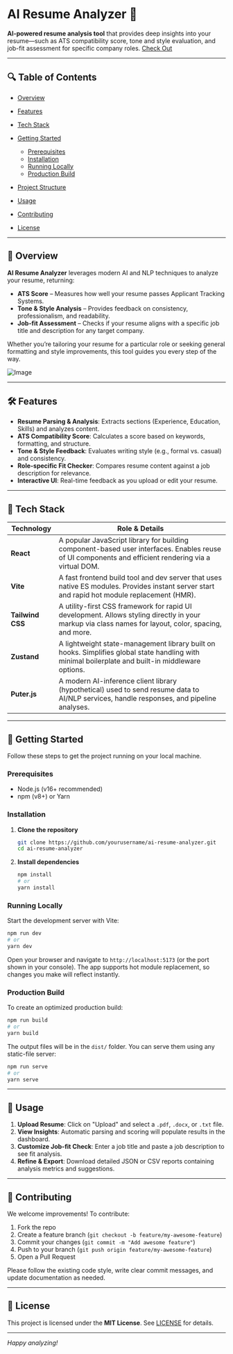 # AI Resume Analyzer 🚀

**AI-powered resume analysis tool** that provides deep insights into your resume—such as ATS compatibility score, tone and style evaluation, and job-fit assessment for specific company roles.
[Check Out](https://ai-resume-analyzer-taupe.vercel.app/)

---

## 🔍 Table of Contents

* [Overview](#overview)
* [Features](#features)
* [Tech Stack](#tech-stack)
* [Getting Started](#getting-started)

  * [Prerequisites](#prerequisites)
  * [Installation](#installation)
  * [Running Locally](#running-locally)
  * [Production Build](#production-build)
* [Project Structure](#project-structure)
* [Usage](#usage)
* [Contributing](#contributing)
* [License](#license)

---

## 📌 Overview

**AI Resume Analyzer** leverages modern AI and NLP techniques to analyze your resume, returning:

* **ATS Score** – Measures how well your resume passes Applicant Tracking Systems.
* **Tone & Style Analysis** – Provides feedback on consistency, professionalism, and readability.
* **Job-fit Assessment** – Checks if your resume aligns with a specific job title and description for any target company.

Whether you’re tailoring your resume for a particular role or seeking general formatting and style improvements, this tool guides you every step of the way.

![Image](https://github.com/user-attachments/assets/6d8ec060-277a-4cc6-a5ba-252a007ea614)


---

## 🛠️ Features

* **Resume Parsing & Analysis**: Extracts sections (Experience, Education, Skills) and analyzes content.
* **ATS Compatibility Score**: Calculates a score based on keywords, formatting, and structure.
* **Tone & Style Feedback**: Evaluates writing style (e.g., formal vs. casual) and consistency.
* **Role-specific Fit Checker**: Compares resume content against a job description for relevance.
* **Interactive UI**: Real-time feedback as you upload or edit your resume.

---

## 🧰 Tech Stack

| Technology       | Role & Details                                                                                                                                       |
| ---------------- | ---------------------------------------------------------------------------------------------------------------------------------------------------- |
| **React**        | A popular JavaScript library for building component-based user interfaces. Enables reuse of UI components and efficient rendering via a virtual DOM. |
| **Vite**         | A fast frontend build tool and dev server that uses native ES modules. Provides instant server start and rapid hot module replacement (HMR).         |
| **Tailwind CSS** | A utility-first CSS framework for rapid UI development. Allows styling directly in your markup via class names for layout, color, spacing, and more. |
| **Zustand**      | A lightweight state-management library built on hooks. Simplifies global state handling with minimal boilerplate and built-in middleware options.    |
| **Puter.js**     | A modern AI-inference client library (hypothetical) used to send resume data to AI/NLP services, handle responses, and pipeline analyses.            |

---

## 🚀 Getting Started

Follow these steps to get the project running on your local machine.

### Prerequisites

* Node.js (v16+ recommended)
* npm (v8+) or Yarn

### Installation

1. **Clone the repository**

   ```bash
   git clone https://github.com/yourusername/ai-resume-analyzer.git
   cd ai-resume-analyzer
   ```

2. **Install dependencies**

   ```bash
   npm install
   # or
   yarn install
   ```

### Running Locally

Start the development server with Vite:

```bash
npm run dev
# or
yarn dev
```

Open your browser and navigate to `http://localhost:5173` (or the port shown in your console). The app supports hot module replacement, so changes you make will reflect instantly.

### Production Build

To create an optimized production build:

```bash
npm run build
# or
yarn build
```

The output files will be in the `dist/` folder. You can serve them using any static-file server:

```bash
npm run serve
# or
yarn serve
```

---

## 🎯 Usage

1. **Upload Resume**: Click on "Upload" and select a `.pdf`, `.docx`, or `.txt` file.
2. **View Insights**: Automatic parsing and scoring will populate results in the dashboard.
3. **Customize Job-fit Check**: Enter a job title and paste a job description to see fit analysis.
4. **Refine & Export**: Download detailed JSON or CSV reports containing analysis metrics and suggestions.

---

## 🤝 Contributing

We welcome improvements! To contribute:

1. Fork the repo
2. Create a feature branch (`git checkout -b feature/my-awesome-feature`)
3. Commit your changes (`git commit -m "Add awesome feature"`)
4. Push to your branch (`git push origin feature/my-awesome-feature`)
5. Open a Pull Request

Please follow the existing code style, write clear commit messages, and update documentation as needed.

---

## 📄 License

This project is licensed under the **MIT License**. See [LICENSE](LICENSE) for details.

---

*Happy analyzing!*
